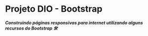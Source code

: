 # Projeto DIO - Bootstrap	

##### Construindo páginas responsivas para internet utilizando alguns recursos do Bootstrap :hammer_and_wrench:



